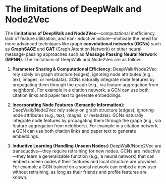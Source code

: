 # The limitations of DeepWalk and Node2Vec

The **limitations of DeepWalk and Node2Vec**—computational inefficiency, lack of feature utilization, and non-inductive nature—motivate the need for more advanced techniques like graph **convolutional networks (GCNs)** such as **GraphSAGE** and **GAT** (Graph Attention Network) or other neural message-passing approaches such as **Message Passing Neural Network (MPNN)**. The limitations of DeepWalk and Node2Vec are as follow:  

1. **Parameter Sharing & Computational Efficiency:** DeepWalk/Node2Vec rely solely on graph structure (edges), ignoring node attributes (e.g., text, images, or metadata). GCNs naturally integrate node features by propagating them through the graph (e.g., via feature aggregation from neighbors). For example in a citation network, a GCN can use both citation links and paper text to generate embeddings.
   
2. **Incorporating Node Features (Semantic Information):** DeepWalk/Node2Vec rely solely on graph structure (edges), ignoring node attributes (e.g., text, images, or metadata). GCNs naturally integrate node features by propagating them through the graph (e.g., via feature aggregation from neighbors). For example in a citation network, a GCN can use both citation links and paper text to generate embeddings.
   
3. **Inductive Learning (Handling Unseen Nodes:)** DeepWalk/Node2Vec are transductive—they require retraining for new nodes. GCNs are inductive—they learn a generalizable function (e.g., a neural network) that can embed unseen nodes if their features and local structure are provided. For example a GCN trained on a social network can embed a new user without retraining, as long as their friends and profile features are known.


